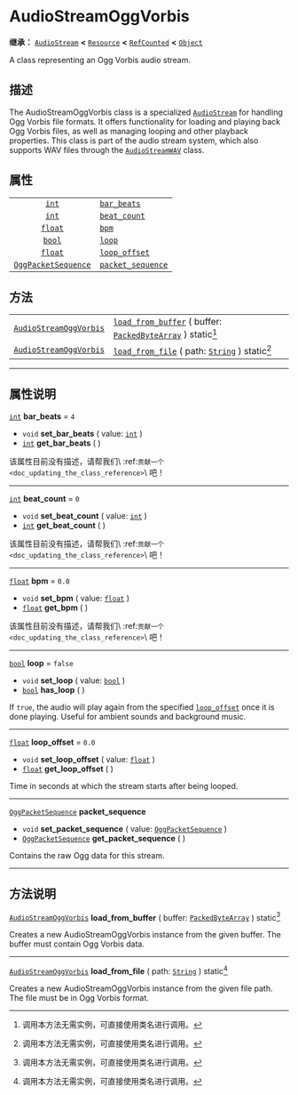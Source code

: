 <!-- ⚠ 请勿编辑本文件 ⚠ -->
<!-- 本文档使用脚本从 WeDot 引擎源码仓库生成。 -->
<!-- 生成脚本：https://github.com/WeDot-Engine/WeDot/tree/master/doc/tools/make_md.py； -->
<!-- 原文件：https://github.com/WeDot-Engine/WeDot/tree/master/modules/vorbis/doc_classes/AudioStreamOggVorbis.xml。 -->

<div id="_class_audiostreamoggvorbis"></div>

# AudioStreamOggVorbis

**继承：** [`AudioStream`](class_audiostream.md) **<** [`Resource`](class_resource.md) **<** [`RefCounted`](class_refcounted.md) **<** [`Object`](class_object.md)

A class representing an Ogg Vorbis audio stream.

## 描述

The AudioStreamOggVorbis class is a specialized [`AudioStream`](class_audiostream.md) for handling Ogg Vorbis file formats. It offers functionality for loading and playing back Ogg Vorbis files, as well as managing looping and other playback properties. This class is part of the audio stream system, which also supports WAV files through the [`AudioStreamWAV`](class_audiostreamwav.md) class.

## 属性

|||
|:-:|:--|
| [`int`](class_int.md)                             | [`bar_beats`](class_audiostreamoggvorbis.md#class_audiostreamoggvorbis_property_bar_beats)             | ``4``     |
| [`int`](class_int.md)                             | [`beat_count`](class_audiostreamoggvorbis.md#class_audiostreamoggvorbis_property_beat_count)           | ``0``     |
| [`float`](class_float.md)                         | [`bpm`](class_audiostreamoggvorbis.md#class_audiostreamoggvorbis_property_bpm)                         | ``0.0``   |
| [`bool`](class_bool.md)                           | [`loop`](class_audiostreamoggvorbis.md#class_audiostreamoggvorbis_property_loop)                       | ``false`` |
| [`float`](class_float.md)                         | [`loop_offset`](class_audiostreamoggvorbis.md#class_audiostreamoggvorbis_property_loop_offset)         | ``0.0``   |
| [`OggPacketSequence`](class_oggpacketsequence.md) | [`packet_sequence`](class_audiostreamoggvorbis.md#class_audiostreamoggvorbis_property_packet_sequence) |           |

## 方法

|||
|:-:|:--|
| [`AudioStreamOggVorbis`](class_audiostreamoggvorbis.md) | [`load_from_buffer`](class_audiostreamoggvorbis.md#class_audiostreamoggvorbis_method_load_from_buffer) ( buffer: [`PackedByteArray`](class_packedbytearray.md) ) static[^static] |
| [`AudioStreamOggVorbis`](class_audiostreamoggvorbis.md) | [`load_from_file`](class_audiostreamoggvorbis.md#class_audiostreamoggvorbis_method_load_from_file) ( path: [`String`](class_string.md) ) static[^static]                         |

<!-- rst-class:: classref-section-separator -->

---

## 属性说明

<div id="_class_audiostreamoggvorbis_property_bar_beats"></div>

[`int`](class_int.md) **bar_beats** = ``4`` <div id="class_audiostreamoggvorbis_property_bar_beats"></div>

- `void` **set_bar_beats** ( value: [`int`](class_int.md) )
- [`int`](class_int.md) **get_bar_beats** ( )

该属性目前没有描述，请帮我们\ :ref:`贡献一个 <doc_updating_the_class_reference>`\ 吧！

<!-- rst-class:: classref-item-separator -->

---

<div id="_class_audiostreamoggvorbis_property_beat_count"></div>

[`int`](class_int.md) **beat_count** = ``0`` <div id="class_audiostreamoggvorbis_property_beat_count"></div>

- `void` **set_beat_count** ( value: [`int`](class_int.md) )
- [`int`](class_int.md) **get_beat_count** ( )

该属性目前没有描述，请帮我们\ :ref:`贡献一个 <doc_updating_the_class_reference>`\ 吧！

<!-- rst-class:: classref-item-separator -->

---

<div id="_class_audiostreamoggvorbis_property_bpm"></div>

[`float`](class_float.md) **bpm** = ``0.0`` <div id="class_audiostreamoggvorbis_property_bpm"></div>

- `void` **set_bpm** ( value: [`float`](class_float.md) )
- [`float`](class_float.md) **get_bpm** ( )

该属性目前没有描述，请帮我们\ :ref:`贡献一个 <doc_updating_the_class_reference>`\ 吧！

<!-- rst-class:: classref-item-separator -->

---

<div id="_class_audiostreamoggvorbis_property_loop"></div>

[`bool`](class_bool.md) **loop** = ``false`` <div id="class_audiostreamoggvorbis_property_loop"></div>

- `void` **set_loop** ( value: [`bool`](class_bool.md) )
- [`bool`](class_bool.md) **has_loop** ( )

If `true`, the audio will play again from the specified [`loop_offset`](class_audiostreamoggvorbis.md#class_audiostreamoggvorbis_property_loop_offset) once it is done playing. Useful for ambient sounds and background music.

<!-- rst-class:: classref-item-separator -->

---

<div id="_class_audiostreamoggvorbis_property_loop_offset"></div>

[`float`](class_float.md) **loop_offset** = ``0.0`` <div id="class_audiostreamoggvorbis_property_loop_offset"></div>

- `void` **set_loop_offset** ( value: [`float`](class_float.md) )
- [`float`](class_float.md) **get_loop_offset** ( )

Time in seconds at which the stream starts after being looped.

<!-- rst-class:: classref-item-separator -->

---

<div id="_class_audiostreamoggvorbis_property_packet_sequence"></div>

[`OggPacketSequence`](class_oggpacketsequence.md) **packet_sequence** <div id="class_audiostreamoggvorbis_property_packet_sequence"></div>

- `void` **set_packet_sequence** ( value: [`OggPacketSequence`](class_oggpacketsequence.md) )
- [`OggPacketSequence`](class_oggpacketsequence.md) **get_packet_sequence** ( )

Contains the raw Ogg data for this stream.

<!-- rst-class:: classref-section-separator -->

---

## 方法说明

<div id="_class_audiostreamoggvorbis_method_load_from_buffer"></div>

[`AudioStreamOggVorbis`](class_audiostreamoggvorbis.md) **load_from_buffer** ( buffer: [`PackedByteArray`](class_packedbytearray.md) ) static[^static]<div id="class_audiostreamoggvorbis_method_load_from_buffer"></div>

Creates a new AudioStreamOggVorbis instance from the given buffer. The buffer must contain Ogg Vorbis data.

<!-- rst-class:: classref-item-separator -->

---

<div id="_class_audiostreamoggvorbis_method_load_from_file"></div>

[`AudioStreamOggVorbis`](class_audiostreamoggvorbis.md) **load_from_file** ( path: [`String`](class_string.md) ) static[^static]<div id="class_audiostreamoggvorbis_method_load_from_file"></div>

Creates a new AudioStreamOggVorbis instance from the given file path. The file must be in Ogg Vorbis format.

[^virtual]: 本方法通常需要用户覆盖才能生效。
[^const]: 本方法无副作用，不会修改该实例的任何成员变量。
[^vararg]: 本方法除了能接受在此处描述的参数外，还能够继续接受任意数量的参数。
[^constructor]: 本方法用于构造某个类型。
[^static]: 调用本方法无需实例，可直接使用类名进行调用。
[^operator]: 本方法描述的是使用本类型作为左操作数的有效运算符。
[^bitfield]: 这个值是由下列位标志构成位掩码的整数。
[^void]: 无返回值。
